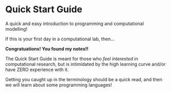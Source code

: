 # Quick Start Guide

A quick and easy introduction to programming and computational modelling!

If this is your first day in a computational lab, then...

**Congratuations! You found my notes!!**

The Quick Start Guide is meant for those who *feel interested* in computational research, but is intimidated by the high learning curve and/or have ZERO experience with it.  

Getting you caught up in the terminology should be a quick read, and then we will learn about some programming languages!

```{tableofcontents}
```
